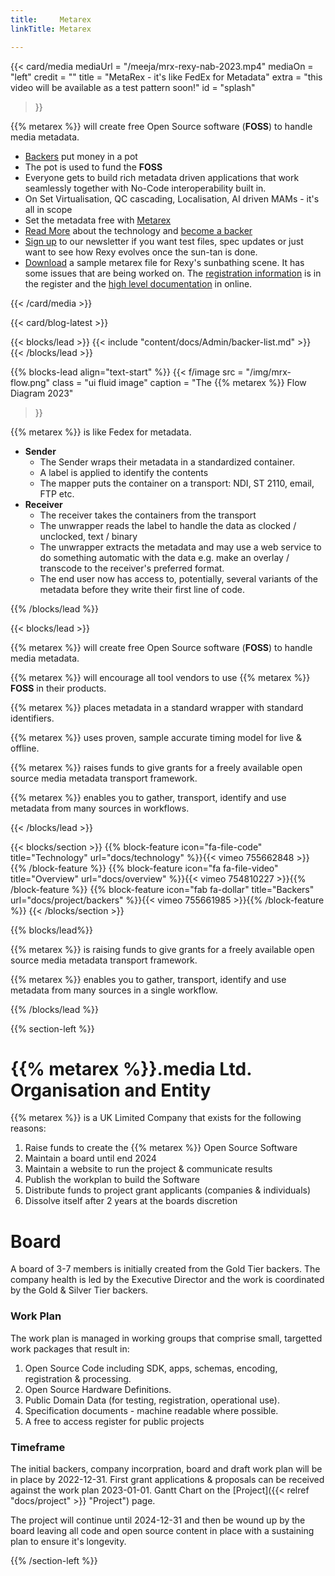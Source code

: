 ```yaml
---
title:     Metarex
linkTitle: Metarex

---
```

<!-- ---  Opening Card ----------------------------------------------------- -->
{{< card/media
      mediaUrl =  "/meeja/mrx-rexy-nab-2023.mp4"
      mediaOn  =  "left"
      credit   =  ""
      title    =  "MetaRex - it's like FedEx for Metadata"
      extra    =  "this video will be available as a test pattern soon!"
      id       =  "splash"
 >}}

{{% metarex %}} will create free Open Source software (**FOSS**) to handle media metadata.

* [Backers](/docs/project/backers) put money in a pot
* The pot is used to fund the **FOSS**
* Everyone gets to build rich metadata driven applications that work seamlessly
  together with No-Code interoperability built in.
* On Set Virtualisation, QC cascading, Localisation, AI driven MAMs - it's all
  in scope
* Set the metadata free with [Metarex](/contact)
* [Read More](/docs/technology/) about the technology and [become a
  backer](/docs/project/backers/)
* [Sign up](/contact) to our newsletter if you want test files, spec updates or
  just want to see how Rexy evolves once the sun-tan is done.
* [Download](/downloads/samples/rexy_sunbathe_mrx.zip) a sample metarex file for
  Rexy's sunbathing scene. It has some issues that are being worked on. The
  [registration information](/reg/MRX.123.456.789.def) is in the register and
  the [high level documentation]() in online.

{{< /card/media >}}

<!--  latest blog ----------------------------------------------------------  -->

{{< card/blog-latest >}}

<!--  Backer List ---------------------------------------------------------  -->

{{< blocks/lead                                   >}}
{{<   include    "content/docs/Admin/backer-list.md" >}}
{{< /blocks/lead  >}}

<!--  Flow chart ----------------------------------------------------------  -->

{{% blocks-lead align="text-start" %}} 
{{< f/image
	  src      = "/img/mrx-flow.png"
		class    = "ui fluid image" 
		caption  = "The {{% metarex %}} Flow Diagram 2023"
>}}

{{% metarex %}} is like Fedex for metadata.

* **Sender**
  * The Sender wraps their metadata in a standardized container.
  * A label is applied to identify the contents
  * The mapper puts the container on a transport: NDI, ST 2110, email, FTP etc.
* **Receiver**
  * The receiver takes the containers from the transport
  * The unwrapper reads the label to handle the data as clocked / unclocked,
    text / binary
  * The unwrapper extracts the metadata and may use a web service to do something
    automatic with the data e.g. make an overlay / transcode to the receiver's
    preferred format.
  * The end user now has access to, potentially, several variants of the metadata
    before they write their first line of code.

{{% /blocks/lead %}} 

<!--  Goals ---------------------------------------------------------------  -->

{{< blocks/lead >}} 

{{% metarex %}} will create free Open Source software (**FOSS**) to handle media metadata.

{{% metarex %}} will encourage all tool vendors to use {{% metarex %}} **FOSS** in their products.

{{% metarex %}} places metadata in a standard wrapper with standard identifiers.
  
{{% metarex %}} uses proven, sample accurate timing model for live & offline.
  
{{% metarex %}} raises funds to give grants for a freely available open source
  media metadata transport framework.
  
{{% metarex %}} enables you to gather, transport, identify and use metadata from
  many sources in workflows.

{{< /blocks/lead >}} 

<!--  Videos --------------------------------------------------------------  -->

{{< blocks/section >}}
  {{% block-feature icon="fa-file-code"     title="Technology"  url="docs/technology"          %}}{{< vimeo 755662848 >}}{{% /block-feature %}}
  {{% block-feature icon="fa fa-file-video" title="Overview"    url="docs/overview"            %}}{{< vimeo 754810227 >}}{{% /block-feature %}}
  {{% block-feature icon="fab fa-dollar"    title="Backers" url="docs/project/backers" %}}{{< vimeo 755661985 >}}{{% /block-feature %}}
{{< /blocks/section >}}

<!--  ---------------------------------------------------------------------  -->

{{% blocks/lead%}}

{{% metarex %}} is raising funds to give grants for a freely
available open source media metadata transport framework.

{{% metarex %}} enables you to gather, transport, identify and use metadata from
many sources in a single workflow.

{{% /blocks/lead %}}

<!--  ---------------------------------------------------------------------  -->

{{% section-left %}}

# {{% metarex %}}.media Ltd. Organisation and Entity

{{% metarex %}} is a UK Limited Company that exists for the following
reasons:

1. Raise funds to create the {{% metarex %}} Open Source Software
2. Maintain a board until end 2024
3. Maintain a website to run the project & communicate results
4. Publish the workplan to build the Software
5. Distribute funds to project grant applicants (companies & individuals)
6. Dissolve itself after 2 years at the boards discretion

# Board

A board of 3-7 members is initially created from the Gold Tier backers. The
company health is led by the Executive Director and the work is coordinated
by the Gold & Silver Tier backers.

### Work Plan

The work plan is managed in working groups that comprise small, targetted work
packages that result in:

1. Open Source Code including SDK, apps, schemas, encoding, registration &
   processing.
1. Open Source Hardware Definitions.
1. Public Domain Data (for testing, registration, operational use).
1. Specification documents - machine readable where possible.
1. A free to access register for public projects

### Timeframe

The initial backers, company incorpration, board and draft work plan will be in
place by 2022-12-31. First grant applications & proposals can be received
against the work plan 2023-01-01. Gantt Chart on the
[Project]({{< relref "docs/project" >}} "Project")
page.

The project will continue until 2024-12-31 and then be wound up by the board
leaving all code and open source content in place with a sustaining plan to
ensure it's longevity.

{{% /section-left %}}